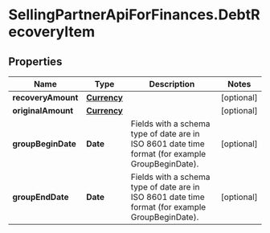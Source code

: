 # SellingPartnerApiForFinances.DebtRecoveryItem

## Properties

Name | Type | Description | Notes
------------ | ------------- | ------------- | -------------
**recoveryAmount** | [**Currency**](Currency.md) |  | [optional] 
**originalAmount** | [**Currency**](Currency.md) |  | [optional] 
**groupBeginDate** | **Date** | Fields with a schema type of date are in ISO 8601 date time format (for example GroupBeginDate). | [optional] 
**groupEndDate** | **Date** | Fields with a schema type of date are in ISO 8601 date time format (for example GroupBeginDate). | [optional] 


